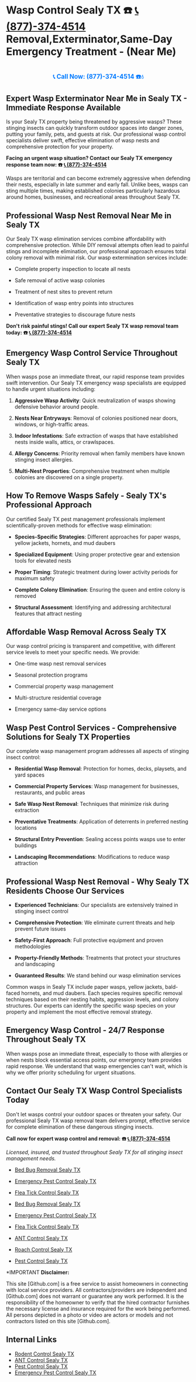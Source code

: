 # Wasp Control Sealy TX ☎️ [📞 (877)-374-4514](https://pest-control-4514.netlify.app) Removal,Exterminator,Same-Day Emergency Treatment - (Near Me) 
# 

<p align="center" style="font-size: 1.2em; font-weight: bold; margin: 20px 0;">
  <a href="https://pest-control-4514.netlify.app" target="_blank" style="color: #007BFF; text-decoration: none;">📞 Call Now: (877)-374-4514 ☎️💧</a>
</p>

## Expert Wasp Exterminator Near Me in Sealy TX - Immediate Response Available

Is your Sealy TX property being threatened by aggressive wasps? These stinging insects can quickly transform outdoor spaces into danger zones, putting your family, pets, and guests at risk. Our professional wasp control specialists deliver swift, effective elimination of wasp nests and comprehensive protection for your property.

**Facing an urgent wasp situation? Contact our Sealy TX emergency response team now: ☎️ [📞 (877)-374-4514](https://pest-control-4514.netlify.app)**

Wasps are territorial and can become extremely aggressive when defending their nests, especially in late summer and early fall. Unlike bees, wasps can sting multiple times, making established colonies particularly hazardous around homes, businesses, and recreational areas throughout Sealy TX.

## Professional Wasp Nest Removal Near Me in Sealy TX

Our Sealy TX wasp elimination services combine affordability with comprehensive protection. While DIY removal attempts often lead to painful stings and incomplete elimination, our professional approach ensures total colony removal with minimal risk. Our wasp extermination services include:

- Complete property inspection to locate all nests

- Safe removal of active wasp colonies

- Treatment of nest sites to prevent return

- Identification of wasp entry points into structures

- Preventative strategies to discourage future nests

**Don't risk painful stings! Call our expert Sealy TX wasp removal team today: ☎️ [📞 (877)-374-4514](https://pest-control-4514.netlify.app)**

## Emergency Wasp Control Service Throughout Sealy TX

When wasps pose an immediate threat, our rapid response team provides swift intervention. Our Sealy TX emergency wasp specialists are equipped to handle urgent situations including:

1. **Aggressive Wasp Activity**: Quick neutralization of wasps showing defensive behavior around people.

2. **Nests Near Entryways**: Removal of colonies positioned near doors, windows, or high-traffic areas.

3. **Indoor Infestations**: Safe extraction of wasps that have established nests inside walls, attics, or crawlspaces.

4. **Allergy Concerns**: Priority removal when family members have known stinging insect allergies.

5. **Multi-Nest Properties**: Comprehensive treatment when multiple colonies are discovered on a single property.

## How To Remove Wasps Safely - Sealy TX's Professional Approach

Our certified Sealy TX pest management professionals implement scientifically-proven methods for effective wasp elimination:

- **Species-Specific Strategies**: Different approaches for paper wasps, yellow jackets, hornets, and mud daubers

- **Specialized Equipment**: Using proper protective gear and extension tools for elevated nests

- **Proper Timing**: Strategic treatment during lower activity periods for maximum safety

- **Complete Colony Elimination**: Ensuring the queen and entire colony is removed

- **Structural Assessment**: Identifying and addressing architectural features that attract nesting

## Affordable Wasp Removal Across Sealy TX

Our wasp control pricing is transparent and competitive, with different service levels to meet your specific needs. We provide:

- One-time wasp nest removal services

- Seasonal protection programs

- Commercial property wasp management

- Multi-structure residential coverage

- Emergency same-day service options

## Wasp Pest Control Services - Comprehensive Solutions for Sealy TX Properties

Our complete wasp management program addresses all aspects of stinging insect control:

- **Residential Wasp Removal**: Protection for homes, decks, playsets, and yard spaces

- **Commercial Property Services**: Wasp management for businesses, restaurants, and public areas

- **Safe Wasp Nest Removal**: Techniques that minimize risk during extraction

- **Preventative Treatments**: Application of deterrents in preferred nesting locations

- **Structural Entry Prevention**: Sealing access points wasps use to enter buildings

- **Landscaping Recommendations**: Modifications to reduce wasp attraction

## Professional Wasp Nest Removal - Why Sealy TX Residents Choose Our Services

- **Experienced Technicians**: Our specialists are extensively trained in stinging insect control

- **Comprehensive Protection**: We eliminate current threats and help prevent future issues

- **Safety-First Approach**: Full protective equipment and proven methodologies

- **Property-Friendly Methods**: Treatments that protect your structures and landscaping

- **Guaranteed Results**: We stand behind our wasp elimination services

Common wasps in Sealy TX include paper wasps, yellow jackets, bald-faced hornets, and mud daubers. Each species requires specific removal techniques based on their nesting habits, aggression levels, and colony structures. Our experts can identify the specific wasp species on your property and implement the most effective removal strategy.

## Emergency Wasp Control - 24/7 Response Throughout Sealy TX

When wasps pose an immediate threat, especially to those with allergies or when nests block essential access points, our emergency team provides rapid response. We understand that wasp emergencies can't wait, which is why we offer priority scheduling for urgent situations.

## Contact Our Sealy TX Wasp Control Specialists Today

Don't let wasps control your outdoor spaces or threaten your safety. Our professional Sealy TX wasp removal team delivers prompt, effective service for complete elimination of these dangerous stinging insects.

**Call now for expert wasp control and removal: ☎️ [📞 (877)-374-4514](https://pest-control-4514.netlify.app)**

*Licensed, insured, and trusted throughout Sealy TX for all stinging insect management needs.*


- [Bed Bug Removal Sealy TX](https://github.com/allyoucaneatsushiin/plumbing-texas/blob/main/Bed-Bug-Removal-Sealy-TX-877-374-4514-Exterminator-Same-Day-Emergency-Treatment-Near-Me.md)
- [Emergency Pest Control Sealy TX](https://github.com/allyoucaneatsushiin/plumbing-texas/blob/main/Emergency-Pest-Control-Sealy-TX-877-374-4514-24-7-Fast-Response-Near-Me.md)
- [Flea Tick Control Sealy TX](https://github.com/allyoucaneatsushiin/plumbing-texas/blob/main/Flea-Tick-Control-Sealy-TX-877-374-4514-Removal-Exterminator-Same-Day-Emergency-Treatment-Near-Me.md)


- [Bed Bug Removal Sealy TX](https://github.com/allyoucaneatsushiin/plumbing-texas/blob/main/Bed-Bug-Removal-Sealy-TX-877-374-4514-Exterminator-Same-Day-Emergency-Treatment-Near-Me.md)
- [Emergency Pest Control Sealy TX](https://github.com/allyoucaneatsushiin/plumbing-texas/blob/main/Emergency-Pest-Control-Sealy-TX-877-374-4514-24-7-Fast-Response-Near-Me.md)
- [Flea Tick Control Sealy TX](https://github.com/allyoucaneatsushiin/plumbing-texas/blob/main/Flea-Tick-Control-Sealy-TX-877-374-4514-Removal-Exterminator-Same-Day-Emergency-Treatment-Near-Me.md)


- [ANT Control Sealy TX](https://github.com/allyoucaneatsushiin/plumbing-texas/blob/main/ANT-Control-Sealy-TX-877-374-4514-Prevention-Extermination-Same-Day-Emergency-Treatment-Near-Me.md)
- [Roach Control Sealy TX](https://github.com/allyoucaneatsushiin/plumbing-texas/blob/main/Roach-Control-Sealy-TX-877-374-4514-Removal-Exterminator-Same-Day-Emergency-Treatment-Near-Me.md)
- [Pest Control Sealy TX](https://github.com/allyoucaneatsushiin/plumbing-texas/blob/main/Pest-Control-Sealy-TX-877-374-4514-Exterminator-Same-Day-Emergency-Treatment-Near-Me.md)


*IMPORTANT **Disclaimer:**  

This site [Github.com] is a free service to assist homeowners in connecting with local service providers. All contractors/providers are independent and [Github.com] does not warrant or guarantee any work performed. It is the responsibility of the homeowner to verify that the hired contractor furnishes the necessary license and insurance required for the work being performed. All persons depicted in a photo or video are actors or models and not contractors listed on this site [Github.com].


## Internal Links
- [Rodent Control Sealy TX](https://github.com/allyoucaneatsushiin/plumbing-texas/blob/main/Rodent-Control-Sealy-TX-877-374-4514-Rat-Removal-Exterminator-Same-Day-Emergency-Treatment-Near-Me.md)
- [ANT Control Sealy TX](https://github.com/allyoucaneatsushiin/plumbing-texas/blob/main/ANT-Control-Sealy-TX-877-374-4514-Prevention-Extermination-Same-Day-Emergency-Treatment-Near-Me.md)
- [Pest Control Sealy TX](https://github.com/allyoucaneatsushiin/plumbing-texas/blob/main/Pest-Control-Sealy-TX-877-374-4514-Exterminator-Same-Day-Emergency-Treatment-Near-Me.md)
- [Emergency Pest Control Sealy TX](https://github.com/allyoucaneatsushiin/plumbing-texas/blob/main/Emergency-Pest-Control-Sealy-TX-877-374-4514-24-7-Fast-Response-Near-Me.md)
